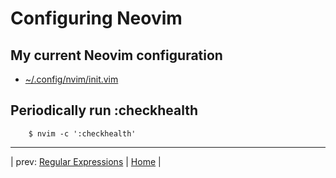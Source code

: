 # Configuring Neovim

## My current Neovim configuration

* [~/.config/nvim/init.vim](init.vim)

## Periodically run :checkhealth

```
    $ nvim -c ':checkhealth'
```

---

| prev: [Regular Expressions][1] | [Home][2] |

[1]: RegularExpressions.md
[2]: README.md
